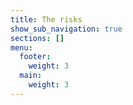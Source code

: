 ```yaml
---
title: The risks
show_sub_navigation: true
sections: []
menu:
  footer:
    weight: 3
  main:
    weight: 3
---
```

